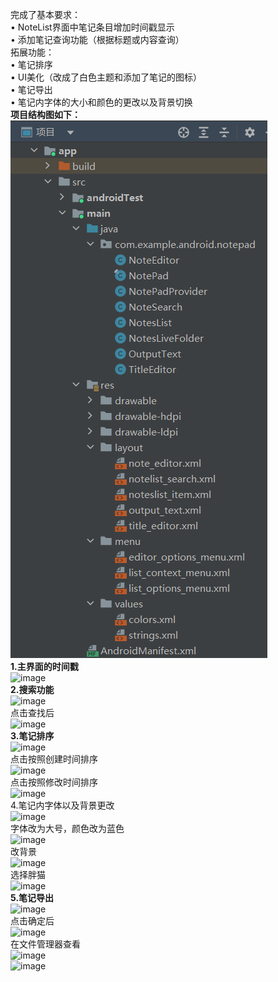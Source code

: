 完成了基本要求：    
• NoteList界面中笔记条目增加时间戳显示    
• 添加笔记查询功能（根据标题或内容查询）    
拓展功能：    
• 笔记排序    
• UI美化（改成了白色主题和添加了笔记的图标）    
• 笔记导出    
• 笔记内字体的大小和颜色的更改以及背景切换    
**项目结构图如下：**      
![image](NotePad_new-master/1.png)      
**1.主界面的时间戳**    
![image](./2.png)    
**2.搜索功能**    
![image](./3.png)    
点击查找后    
![image](./4.png)    
**3.笔记排序**    
![image](./5.png)    
点击按照创建时间排序    
![image](./6.png)    
点击按照修改时间排序    
![image](./7.png)    
4.笔记内字体以及背景更改    
![image](./8.png)    
字体改为大号，颜色改为蓝色    
![image](./9.png)    
改背景    
![image](./10.png)    
选择胖猫    
![image](./11.png)    
**5.笔记导出**    
![image](./12.png)    
点击确定后    
![image](./13.png)    
在文件管理器查看    
![image](./14.png)    
![image](./15.png)    
